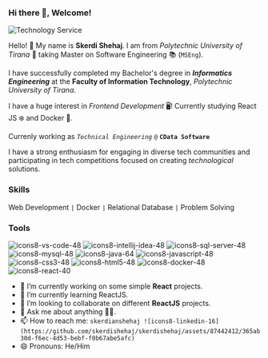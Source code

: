 ### Hi there 👋, Welcome!

![Technology Service](https://github.com/skerdishehaj/skerdishehaj/assets/87442412/f620881b-8acb-42f7-ad77-4a491e02d7b3)


Hello! 👋 My name is **Skerdi Shehaj**. I am from _Polytechnic University of Tirana_ 🏫 taking Master on Software Engineering 📚 (`MSEng`).

I have successfully completed my Bachelor's degree in **_Informatics Engineering_** at the **Faculty of Information Technology**, _Polytechnic University of Tirana_.

I have a huge interest in _Frontend Development_ 🖥! Currently studying React JS ❄ and Docker 🐋. 

Currenly working as _`Technical Engineering`_ `@` **`CData Software`**

I have a strong enthusiasm for engaging in diverse tech communities and participating in tech competitions focused on creating _technological_ solutions.

### Skills
Web Development `|` Docker `|` Relational Database `|` Problem Solving

### Tools
![icons8-vs-code-48](https://github.com/skerdishehaj/skerdishehaj/assets/87442412/0e82b7f2-43a2-4140-9c3c-01b8521a6a47)
![icons8-intellij-idea-48](https://github.com/skerdishehaj/skerdishehaj/assets/87442412/d85d6b3a-18d8-41eb-bdf6-b60c44ae7444)
![icons8-sql-server-48](https://github.com/skerdishehaj/skerdishehaj/assets/87442412/3bfbe831-c535-4d7e-bbc1-4830a170d698)
![icons8-mysql-48](https://github.com/skerdishehaj/skerdishehaj/assets/87442412/421c9846-e8a6-4636-a419-4f06f316b8ef)
![icons8-java-64](https://github.com/skerdishehaj/skerdishehaj/assets/87442412/5d19f54d-9f82-45ef-a3be-c269a4231507)
![icons8-javascript-48](https://github.com/skerdishehaj/skerdishehaj/assets/87442412/3a9269b9-3ec7-4556-9aea-e613d979b0f7)
![icons8-css3-48](https://github.com/skerdishehaj/skerdishehaj/assets/87442412/11d30a76-b5cf-40ae-8887-3024c14fbb68)
![icons8-html5-48](https://github.com/skerdishehaj/skerdishehaj/assets/87442412/cd42ca85-2b85-4007-816e-bbaf9a12aac2)
![icons8-docker-48](https://github.com/skerdishehaj/skerdishehaj/assets/87442412/f1714648-2438-48e0-90be-afbe7d7e644f)
![icons8-react-40](https://github.com/skerdishehaj/skerdishehaj/assets/87442412/350d03a6-cc4b-4498-94b4-63cf79f20791)


- 🔭 I’m currently working on some simple **React** projects.
- 🌱 I’m currently learning ReactJS.
- 👯 I’m looking to collaborate on different **ReactJS** projects.
- 💬 Ask me about anything 🧠🤣.
- 📫 How to reach me: `skerdianshehaj ![icons8-linkedin-16](https://github.com/skerdishehaj/skerdishehaj/assets/87442412/365ab30d-f6ec-4d53-bebf-f0b67abe5afc)`
- 😄 Pronouns: He/Him
